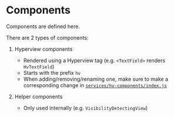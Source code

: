 # Components

Components are defined here.

There are 2 types of components:

1. Hyperview components
   - Rendered using a Hyperview tag (e.g. `<TextField>` renders `HvTextField`)
   - Starts with the prefix `hv`
   - When adding/removing/renaming one, make sure to make a corresponding change in
     [`services/hv-components/index.js`](`services/hv-components/index.js`)

2. Helper components
   - Only used internally (e.g. `VisibilityDetectingView`)
